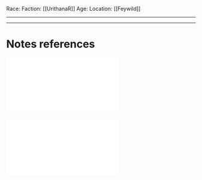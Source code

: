 Race:
Faction: [[UrithanaR]]
Age:
Location: [[Feywild]]



---
---
# Notes references

![Erna_Scurja](Insights/Erna_Scurja.md)

![Erna_wolves](Insights/Erna_wolves.md)

